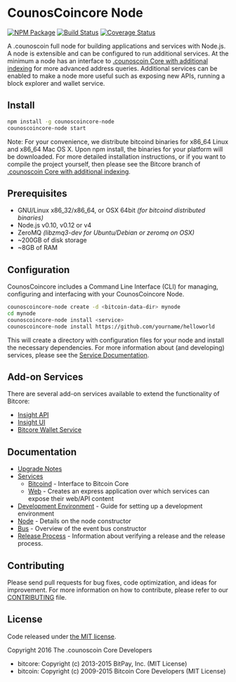 CounosCoincore Node
============

[![NPM Package](https://img.shields.io/npm/v/counoscoincore-node.svg?style=flat-square)](https://www.npmjs.org/package/counoscoincore-node)
[![Build Status](https://img.shields.io/travis/.counoscoin-project/counoscoincore-node.svg?branch=master&style=flat-square)](https://travis-ci.org/.counoscoin-project/counoscoincore-node)
[![Coverage Status](https://img.shields.io/coveralls/.counoscoin-project/counoscoincore-node.svg?style=flat-square)](https://coveralls.io/r/.counoscoin-project/counoscoincore-node)

A .counoscoin full node for building applications and services with Node.js. A node is extensible and can be configured to run additional services. At the minimum a node has an interface to [.counoscoin Core with additional indexing](https://github.com/.counoscoin-project/counoscoincore-.counoscoin) for more advanced address queries. Additional services can be enabled to make a node more useful such as exposing new APIs, running a block explorer and wallet service.

## Install

```bash
npm install -g counoscoincore-node
counoscoincore-node start
```

Note: For your convenience, we distribute bitcoind binaries for x86_64 Linux and x86_64 Mac OS X. Upon npm install, the binaries for your platform will be downloaded. For more detailed installation instructions, or if you want to compile the project yourself, then please see the Bitcore branch of [.counoscoin Core with additional indexing](https://github.com/.counoscoin-project/counoscoincore-.counoscoin).

## Prerequisites

- GNU/Linux x86_32/x86_64, or OSX 64bit *(for bitcoind distributed binaries)*
- Node.js v0.10, v0.12 or v4
- ZeroMQ *(libzmq3-dev for Ubuntu/Debian or zeromq on OSX)*
- ~200GB of disk storage
- ~8GB of RAM

## Configuration

CounosCoincore includes a Command Line Interface (CLI) for managing, configuring and interfacing with your CounosCoincore Node.

```bash
counoscoincore-node create -d <bitcoin-data-dir> mynode
cd mynode
counoscoincore-node install <service>
counoscoincore-node install https://github.com/yourname/helloworld
```

This will create a directory with configuration files for your node and install the necessary dependencies. For more information about (and developing) services, please see the [Service Documentation](docs/services.md).

## Add-on Services

There are several add-on services available to extend the functionality of Bitcore:

- [Insight API](https://github.com/bitpay/insight-api)
- [Insight UI](https://github.com/bitpay/insight-ui)
- [Bitcore Wallet Service](https://github.com/bitpay/bitcore-wallet-service)

## Documentation

- [Upgrade Notes](docs/upgrade.md)
- [Services](docs/services.md)
  - [Bitcoind](docs/services/bitcoind.md) - Interface to Bitcoin Core
  - [Web](docs/services/web.md) - Creates an express application over which services can expose their web/API content
- [Development Environment](docs/development.md) - Guide for setting up a development environment
- [Node](docs/node.md) - Details on the node constructor
- [Bus](docs/bus.md) - Overview of the event bus constructor
- [Release Process](docs/release.md) - Information about verifying a release and the release process.

## Contributing

Please send pull requests for bug fixes, code optimization, and ideas for improvement. For more information on how to contribute, please refer to our [CONTRIBUTING](https://github.com/.counoscoin-project/counoscoincore/blob/master/CONTRIBUTING.md) file.

## License

Code released under [the MIT license](https://github.com/.counoscoin-project/counoscoincore-node/blob/master/LICENSE).

Copyright 2016 The .counoscoin Core Developers

- bitcore: Copyright (c) 2013-2015 BitPay, Inc. (MIT License)
- bitcoin: Copyright (c) 2009-2015 Bitcoin Core Developers (MIT License)
